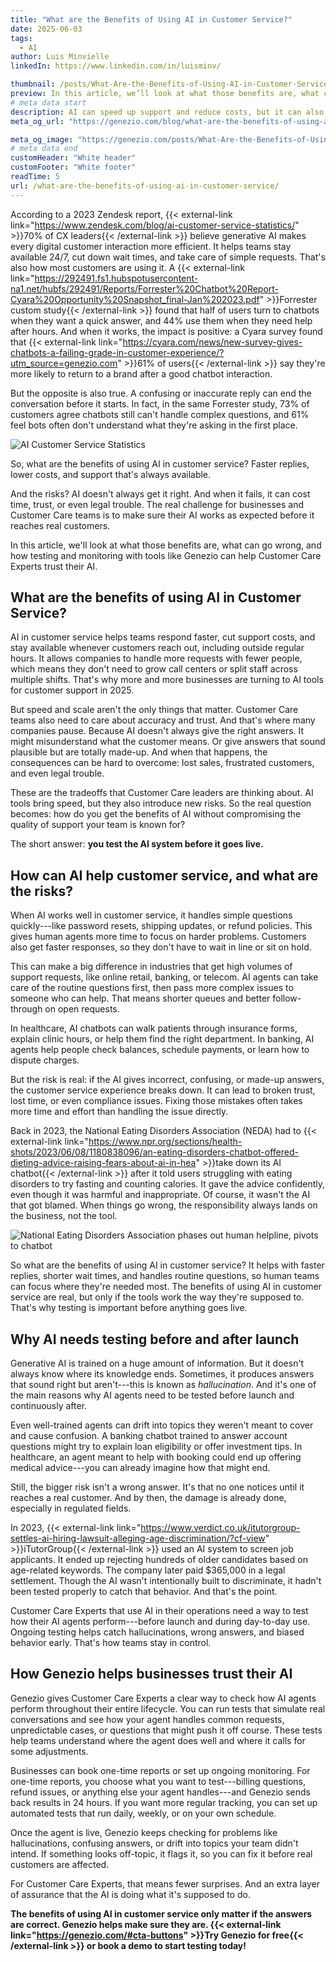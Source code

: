 ```yaml
---
title: "What are the Benefits of Using AI in Customer Service?"
date: 2025-06-03
tags:
  - AI
author: Luis Minvielle
linkedIn: https://www.linkedin.com/in/luisminv/

thumbnail: /posts/What-Are-the-Benefits-of-Using-AI-in-Customer-Service.webp
preview: In this article, we’ll look at what those benefits are, what can go wrong, and how testing and monitoring with tools like Genezio can help Customer Care Experts trust their AI.
# meta data start
description: AI can speed up support and reduce costs, but it can also make mistakes. Genezio’s tester helps catch AI failures before they reach customers
meta_og_url: "https://genezio.com/blog/what-are-the-benefits-of-using-ai-in-customer-service/"

meta_og_image: "https://genezio.com/posts/What-Are-the-Benefits-of-Using-AI-in-Customer-Service.webp"
# meta data end
customHeader: "White header"
customFooter: "White footer"
readTime: 5
url: /what-are-the-benefits-of-using-ai-in-customer-service/
---
```



According to a 2023 Zendesk report, {{< external-link link="<https://www.zendesk.com/blog/ai-customer-service-statistics/>" >}}70% of CX leaders{{< /external-link >}} believe generative AI makes every digital customer interaction more efficient. It helps teams stay available 24/7, cut down wait times, and take care of simple requests. That's also how most customers are using it. A {{< external-link link="<https://292491.fs1.hubspotusercontent-na1.net/hubfs/292491/Reports/Forrester%20Chatbot%20Report-Cyara%20Opportunity%20Snapshot_final-Jan%202023.pdf>" >}}Forrester custom study{{< /external-link >}} found that half of users turn to chatbots when they want a quick answer, and 44% use them when they need help after hours. And when it works, the impact is positive: a Cyara survey found that {{< external-link link="<https://cyara.com/news/new-survey-gives-chatbots-a-failing-grade-in-customer-experience/?utm_source=genezio.com>" >}}61% of users{{< /external-link >}} say they're more likely to return to a brand after a good chatbot interaction.

But the opposite is also true. A confusing or inaccurate reply can end the conversation before it starts. In fact, in the same Forrester study, 73% of customers agree chatbots still can't handle complex questions, and 61% feel bots often don't understand what they're asking in the first place.

![AI Customer Service Statistics](https://genezio.com/posts/consumer-opinions-on-ai-agents.webp)

So, what are the benefits of using AI in customer service? Faster replies, lower costs, and support that's always available.

And the risks? AI doesn't always get it right. And when it fails, it can cost time, trust, or even legal trouble. The real challenge for businesses and Customer Care teams is to make sure their AI works as expected before it reaches real customers.

In this article, we'll look at what those benefits are, what can go wrong, and how testing and monitoring with tools like Genezio can help Customer Care Experts trust their AI.

## What are the benefits of using AI in Customer Service?

AI in customer service helps teams respond faster, cut support costs, and stay available whenever customers reach out, including outside regular hours. It allows companies to handle more requests with fewer people, which means they don't need to grow call centers or split staff across multiple shifts. That's why more and more businesses are turning to AI tools for customer support in 2025.

But speed and scale aren't the only things that matter. Customer Care teams also need to care about accuracy and trust. And that's where many companies pause. Because AI doesn't always give the right answers. It might misunderstand what the customer means. Or give answers that sound plausible but are totally made-up. And when that happens, the consequences can be hard to overcome: lost sales, frustrated customers, and even legal trouble.

These are the tradeoffs that Customer Care leaders are thinking about. AI tools bring speed, but they also introduce new risks. So the real question becomes: how do you get the benefits of AI without compromising the quality of support your team is known for?

The short answer: **you test the AI system before it goes live.**

## How can AI help customer service, and what are the risks?

When AI works well in customer service, it handles simple questions quickly---like password resets, shipping updates, or refund policies. This gives human agents more time to focus on harder problems. Customers also get faster responses, so they don't have to wait in line or sit on hold.

This can make a big difference in industries that get high volumes of support requests, like online retail, banking, or telecom. AI agents can take care of the routine questions first, then pass more complex issues to someone who can help. That means shorter queues and better follow-through on open requests.

In healthcare, AI chatbots can walk patients through insurance forms, explain clinic hours, or help them find the right department. In banking, AI agents help people check balances, schedule payments, or learn how to dispute charges.

But the risk is real: if the AI gives incorrect, confusing, or made-up answers, the customer service experience breaks down. It can lead to broken trust, lost time, or even compliance issues. Fixing those mistakes often takes more time and effort than handling the issue directly.

Back in 2023, the National Eating Disorders Association (NEDA) had to {{< external-link link="<https://www.npr.org/sections/health-shots/2023/06/08/1180838096/an-eating-disorders-chatbot-offered-dieting-advice-raising-fears-about-ai-in-hea>" >}}take down its AI chatbot{{< /external-link >}} after it told users struggling with eating disorders to try fasting and counting calories. It gave the advice confidently, even though it was harmful and inappropriate. Of course, it wasn't the AI that got blamed. When things go wrong, the responsibility always lands on the business, not the tool.

![National Eating Disorders
Association phases out human helpline, pivots to chatbot](https://genezio.com/posts/neda-phases-out-human-helpline-pivots-to-chatbot.webp)

So what are the benefits of using AI in customer service? It helps with faster replies, shorter wait times, and handles routine questions, so human teams can focus where they're needed most. The benefits of using AI in customer service are real, but only if the tools work the way they're supposed to. That's why testing is important before anything goes live.

## Why AI needs testing before and after launch

Generative AI is trained on a huge amount of information. But it doesn't always know where its knowledge ends. Sometimes, it produces answers that sound right but aren't---this is known as *hallucination*. And it's one of the main reasons why AI agents need to be tested before launch and continuously after.

Even well-trained agents can drift into topics they weren't meant to cover and cause confusion. A banking chatbot trained to answer account questions might try to explain loan eligibility or offer investment tips. In healthcare, an agent meant to help with booking could end up offering medical advice---you can already imagine how that might end.

Still, the bigger risk isn't a wrong answer. It's that no one notices until it reaches a real customer. And by then, the damage is already done, especially in regulated fields.

In 2023, {{< external-link link="<https://www.verdict.co.uk/itutorgroup-settles-ai-hiring-lawsuit-alleging-age-discrimination/?cf-view>" >}}iTutorGroup{{< /external-link >}} used an AI system to screen job applicants. It ended up rejecting hundreds of older candidates based on age-related keywords. The company later paid $365,000 in a legal settlement. Though the AI wasn't intentionally built to discriminate, it hadn't been tested properly to catch that behavior. And that's the point.

Customer Care Experts that use AI in their operations need a way to test how their AI agents perform---before launch and during day-to-day use. Ongoing testing helps catch hallucinations, wrong answers, and biased behavior early. That's how teams stay in control.

## How Genezio helps businesses trust their AI

Genezio gives Customer Care Experts a clear way to check how AI agents perform throughout their entire lifecycle. You can run tests that simulate real conversations and see how your agent handles common requests, unpredictable cases, or questions that might push it off course. These tests help teams understand where the agent does well and where it calls for some adjustments.

Businesses can book one-time reports or set up ongoing monitoring. For one-time reports, you choose what you want to test---billing questions, refund issues, or anything else your agent handles---and Genezio sends back results in 24 hours. If you want more regular tracking, you can set up automated tests that run daily, weekly, or on your own schedule.

Once the agent is live, Genezio keeps checking for problems like hallucinations, confusing answers, or drift into topics your team didn't intend. If something looks off-topic, it flags it, so you can fix it before real customers are affected.

For Customer Care Experts, that means fewer surprises. And an extra layer of assurance that the AI is doing what it's supposed to do.

**The benefits of using AI in customer service only matter if the answers are correct. Genezio helps make sure they are. {{< external-link link="<https://genezio.com/#cta-buttons>" >}}Try Genezio for free{{< /external-link >}} or book a demo to start testing today!**
